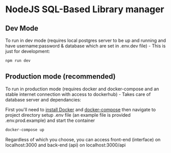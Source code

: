 # NodeJS SQL-Based Library manager

## Dev Mode

To run in dev mode (requires local postgres server to be up and running and have username:password & database which are set in .env.dev file) - This is just for development:

```bash
npm run dev
```
## Production mode (recommended)

To run in production mode (requires docker and docker-compose and an stable internet connection with access to dockerhub) - Takes care of database server and dependancies:

First you'll need to [install Docker](https://docs.docker.com/engine/install/) and [docker-compose](https://docs.docker.com/compose/install/) then navigate to project directory setup .env file (an example file is provided .env.prod.example) and start the container

```bash
docker-compose up 
```

Regardless of which you choose, you can access front-end (interface) on localhost:3000 and back-end (api) on localhost:3000/api

